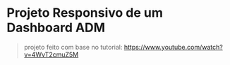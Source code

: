 # Projeto Responsivo de um Dashboard ADM

> projeto feito com base no tutorial: https://www.youtube.com/watch?v=4WvT2cmuZ5M
